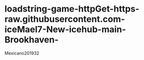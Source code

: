 # loadstring-game-httpGet-https-raw.githubusercontent.com-iceMael7-New-icehub-main-Brookhaven-
Mexicano201932

